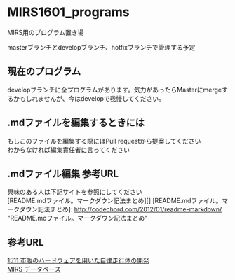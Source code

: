 # MIRS1601_programs
MIRS用のプログラム置き場

masterブランチとdevelopブランチ、hotfixブランチで管理する予定

## 現在のプログラム
developブランチに全プログラムがあります。気力があったらMasterにmergeするかもしれませんが、今はdevelopで我慢してください。

## .mdファイルを編集するときには
もしこのファイルを編集する際にはPull requestから提案してください  
わからなければ編集責任者に言ってください

## .mdファイル編集 参考URL
興味のある人は下記サイトを参照にしてください  
[README.mdファイル。マークダウン記法まとめ][]
[README.mdファイル。マークダウン記法まとめ]: http://codechord.com/2012/01/readme-markdown/      "README.mdファイル。マークダウン記法まとめ"

## 参考URL
[1511 市販のハードウェアを用いた自律走行体の開発][]  
[MIRS データベース][]

[1511 市販のハードウェアを用いた自律走行体の開発]: http://goro.denshi.numazu-ct.ac.jp/usami/     "1511 市販のハードウェアを用いた自律走行体の開発"
[MIRS データベース]:                            http://www2.denshi.numazu-ct.ac.jp/mirsdoc2/  "MIRS データベース"
